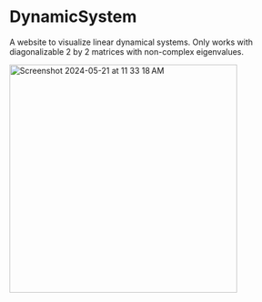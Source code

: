 # DynamicSystem

A website to visualize linear dynamical systems. Only works with diagonalizable 2 by 2 matrices with non-complex eigenvalues. 

<img width="400" alt="Screenshot 2024-05-21 at 11 33 18 AM" src="https://github.com/harishk30/DynamicSystem/assets/68821641/951c03aa-3b18-4e52-8232-874b833e678e">

